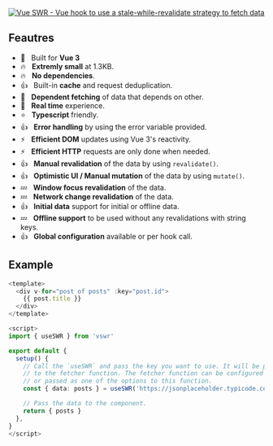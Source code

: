 [![Vue SWR - Vue hook to use a stale-while-revalidate strategy to fetch data](banner.svg)](https://rmariuzzo.github.io/github-banner/)

## Feautres

- :tada: &nbsp; Built for **Vue 3**
- :fire: &nbsp; **Extremly small** at 1.3KB.
- :fire: &nbsp; **No dependencies**.
- :+1: &nbsp; Built-in **cache** and request deduplication.
- :eyes: &nbsp; **Dependent fetching** of data that depends on other.
- :eyes: &nbsp; **Real time** experience.
- :star: &nbsp; **Typescript** friendly.
- :+1: &nbsp; **Error handling** by using the error variable provided.
- :zap: &nbsp; **Efficient DOM** updates using Vue 3's reactivity.
- :zap: &nbsp; **Efficient HTTP** requests are only done when needed.
- :+1: &nbsp; **Manual revalidation** of the data by using `revalidate()`.
- :+1: &nbsp; **Optimistic UI / Manual mutation** of the data by using `mutate()`.
- :zzz: &nbsp; **Window focus revalidation** of the data.
- :zzz: &nbsp; **Network change revalidation** of the data.
- :+1: &nbsp; **Initial data** support for initial or offline data.
- :zzz: &nbsp; **Offline support** to be used without any revalidations with string keys.
- :+1: &nbsp; **Global configuration** available or per hook call.

## Example

```ts
<template>
  <div v-for="post of posts" :key="post.id">
    {{ post.title }}
  </div>
</template>

<script>
import { useSWR } from 'vswr'

export default {
  setup() {
    // Call the `useSWR` and pass the key you want to use. It will be pased
    // to the fetcher function. The fetcher function can be configured globally
    // or passed as one of the options to this function.
    const { data: posts } = useSWR('https://jsonplaceholder.typicode.com/posts')

    // Pass the data to the component.
    return { posts }
  },
}
</script>
```
